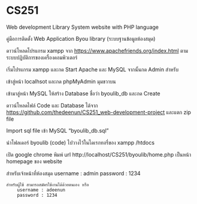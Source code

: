 # CS251
Web development Library System website with PHP language 

คู่มือการติดตั้ง Web Application Byou library (ระบบฐานข้อมูลห้องสมุด)

ดาวน์โหลดโปรแกรม xampp จาก  https://www.apachefriends.org/index.html ตามระบบปฏิบัติการของเครื่องคอมพิวเตอร์




เริ่มโปรแกรม xampp และกด Start Apache และ MySQL จากนั้นกด Admin สำหรับ 


เข้าสู่หน้า localhsot และกด phpMyAdmin มุมขวาบน




เข้ามาสู่หน้า MySQL ให้สร้าง Database ชื่อว่า byoulib_db และกด Create


ดาวน์โหลดไฟล์ Code และ Database ได้จาก https://github.com/thedeenun/CS251_web-development-project และแตก zip file




Import sql file เข้า MySQL  “byoulib_db.sql”


นำโฟลเดอร์ byoulib (code) ไปวางไว้ในไดเรกทอรี่ของ xampp  /htdocs

เปิด google chrome พิมพ์ url http://localhost/CS251/byoulib/home.php เป็นหน้า homepage ของ website


สำหรับเจ้าหน้าที่ห้องสมุด
username : admin
password : 1234

	สำหรับผู้ใช้ สามารถสมัครใช้งานได้ด้วยตนเอง หรือ
		username : adeenun
		password : 1234

	




